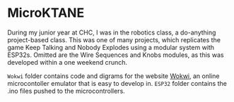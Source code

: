 # MicroKTANE

During my junior year at CHC, I was in the robotics class, a do-anything project-based class. This was one of many projects, which replicates the game Keep Talking and Nobody Explodes using a modular system with ESP32s. Omitted are the Wire Sequences and Knobs modules, as this was developed within a one weekend crunch. 

`Wokwi` folder contains code and digrams for the website [Wokwi](https://wokwi.com/), an online microcontoller emulator that is easy to develop in.
`ESP32` folder contains the .ino files pushed to the microcontrollers.
